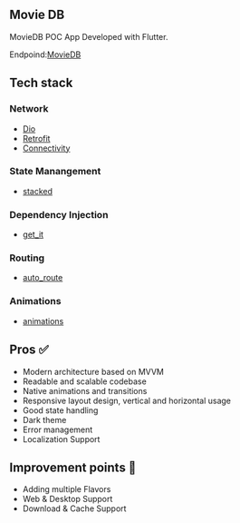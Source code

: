 ## Movie DB

MovieDB POC App Developed with Flutter.

Endpoind:[MovieDB](https://www.themoviedb.org/)

## Tech stack

### Network

- [Dio](https://pub.dev/packages/dio)
- [Retrofit](https://pub.dev/packages/retrofit)
- [Connectivity](https://pub.dev/packages/connectivity)

### State Manangement

- [stacked](https://pub.dev/packages/stacked)

### Dependency Injection

- [get_it](https://pub.dev/packages/get_it)

### Routing

- [auto_route](https://pub.dev/packages/auto_route)

### Animations

- [animations](https://pub.dev/packages/animations)

## Pros ✅

- Modern architecture based on MVVM
- Readable and scalable codebase
- Native animations and transitions
- Responsive layout design, vertical and horizontal usage
- Good state handling
- Dark theme
- Error management
- Localization Support

## Improvement points 📌

- Adding multiple Flavors
- Web & Desktop Support
- Download & Cache Support
